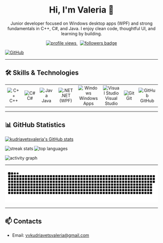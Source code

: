<!-- README.md (repo must be named exactly kudriavetsvaleria) -->

<h1 align="center">Hi, I'm Valeria 👋</h1>
<p align="center">
  Junior developer focused on Windows desktop apps (WPF) and strong fundamentals in C++, C#, and Java.
  I enjoy clean code, thoughtful UI, and learning by building.
</p>
<p align="center">
  <a href="https://github.com/kudriavetsvaleria">
    <img src="https://komarev.com/ghpvc/?username=kudriavetsvaleria&style=flat&label=Profile%20views&color=0f172a" alt="profile views" />
  </a>
  &nbsp;
  <a href="https://www.github.com/kudriavetsvaleria" target="_blank" rel="noreferrer">
    <img src="https://img.shields.io/github/followers/kudriavetsvaleria?logo=github&style=for-the-badge&color=3382ed&labelColor=000000" alt="followers badge" />
  </a>
</p>

<p align="left">
  <a href="https://www.github.com/kudriavetsvaleria" target="_blank" rel="noreferrer">
    <picture>
      <source media="(prefers-color-scheme: dark)" srcset="https://raw.githubusercontent.com/danielcranney/readme-generator/main/public/icons/socials/github-dark.svg" />
      <source media="(prefers-color-scheme: light)" srcset="https://raw.githubusercontent.com/danielcranney/readme-generator/main/public/icons/socials/github.svg" />
      <img src="https://raw.githubusercontent.com/danielcranney/readme-generator/main/public/icons/socials/github.svg" width="32" height="32" alt="GitHub" />
    </picture>
  </a>
</p>

---

## 🛠️ Skills & Technologies

<!-- Compact icon grid -->
<div align="center">

<table>
  <tr>
    <td align="center" width="96">
      <img src="https://skillicons.dev/icons?i=cpp" width="48" alt="C++"/><br>C++
    </td>
    <td align="center" width="96">
      <img src="https://skillicons.dev/icons?i=cs" width="48" alt="C#"/><br>C#
    </td>
    <td align="center" width="96">
      <img src="https://skillicons.dev/icons?i=java" width="48" alt="Java"/><br>Java
    </td>
    <td align="center" width="96">
      <img src="https://skillicons.dev/icons?i=dotnet" width="48" alt=".NET"/><br>.NET (WPF)
    </td>
    <td align="center" width="96">
      <img src="https://skillicons.dev/icons?i=windows" width="48" alt="Windows"/><br>Windows Apps
    </td>
    <td align="center" width="96">
      <img src="https://skillicons.dev/icons?i=visualstudio" width="48" alt="Visual Studio"/><br>Visual Studio
    </td>
    <td align="center" width="96">
      <img src="https://skillicons.dev/icons?i=git" width="48" alt="Git"/><br>Git
    </td>
    <td align="center" width="96">
      <img src="https://skillicons.dev/icons?i=github" width="48" alt="GitHub"/><br>GitHub
    </td>
  </tr>
</table>

</div>


---

## 📊 GitHub Statistics

<a href="https://www.github.com/kudriavetsvaleria">
  <img src="https://github-readme-stats.vercel.app/api?username=kudriavetsvaleria&show_icons=true&hide=&title_color=0f172a&text_color=ffffff&icon_color=3382ed&bg_color=000000&hide_border=true&show_icons=true" alt="kudriavetsvaleria's GitHub stats" />
</a>

<p align="left">
  <img src="https://streak-stats.demolab.com?user=kudriavetsvaleria&theme=transparent&hide_border=true&date_format=j%20M%5B%20Y%5D" height="165" alt="streak stats"/>
  <img src="https://github-readme-stats.vercel.app/api/top-langs/?username=kudriavetsvaleria&langs_count=10&layout=compact&title_color=0f172a&text_color=ffffff&bg_color=000000&hide_border=true&locale=en&custom_title=Top%20Languages" height="165" alt="top languages"/>
</p>

<p>
  <img src="https://github-readme-activity-graph.vercel.app/graph?username=kudriavetsvaleria&theme=github-compact&hide_border=true&area=true" alt="activity graph"/>
</p>

---

<p align="center">
  <picture>
    <!-- Тёмная тема -->
    <source media="(prefers-color-scheme: dark)" srcset="https://raw.githubusercontent.com/kudriavetsvaleria/kudriavetsvaleria/main/output/snake-dark.svg" />
    <!-- Светлая тема -->
    <source media="(prefers-color-scheme: light)" srcset="https://raw.githubusercontent.com/kudriavetsvaleria/kudriavetsvaleria/main/output/snake-light.svg" />
    <!-- Фолбэк -->
    <img src="https://raw.githubusercontent.com/kudriavetsvaleria/kudriavetsvaleria/main/output/snake-light.svg" alt="GitHub Snake animation" />
  </picture>
</p>



---

## 📫 Contacts
- Email: <a href="mailto:vvkudriavetsvaleria@gmail.com">vvkudriavetsvaleria@gmail.com</a>
